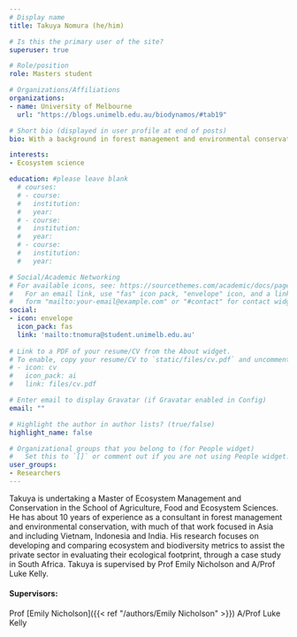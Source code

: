 ```yaml
---
# Display name
title: Takuya Nomura (he/him)

# Is this the primary user of the site?
superuser: true

# Role/position
role: Masters student

# Organizations/Affiliations
organizations:
- name: University of Melbourne 
  url: "https://blogs.unimelb.edu.au/biodynamos/#tab19"

# Short bio (displayed in user profile at end of posts)
bio: With a background in forest management and environmental conservation as a consultant, Takuya is developing and comparing ecosystem and biodiversity metrics to assist the private sector in evaluating their ecological footprint.  

interests:
- Ecosystem science

education: #please leave blank
  # courses:
  # - course:
  #   institution:
  #   year:
  # - course:
  #   institution:
  #   year:
  # - course:
  #   institution:
  #   year:

# Social/Academic Networking
# For available icons, see: https://sourcethemes.com/academic/docs/page-builder/#icons
#   For an email link, use "fas" icon pack, "envelope" icon, and a link in the
#   form "mailto:your-email@example.com" or "#contact" for contact widget.
social:
- icon: envelope
  icon_pack: fas
  link: 'mailto:tnomura@student.unimelb.edu.au'
  
# Link to a PDF of your resume/CV from the About widget.
# To enable, copy your resume/CV to `static/files/cv.pdf` and uncomment the lines below.
# - icon: cv
#   icon_pack: ai
#   link: files/cv.pdf

# Enter email to display Gravatar (if Gravatar enabled in Config)
email: ""

# Highlight the author in author lists? (true/false)
highlight_name: false

# Organizational groups that you belong to (for People widget)
#   Set this to `[]` or comment out if you are not using People widget.
user_groups:
- Researchers
---
```


Takuya is undertaking a Master of Ecosystem Management and Conservation in the School of Agriculture, Food and Ecosystem Sciences. He has about 10 years of experience as a consultant in forest management and environmental conservation, with much of that work focused in Asia and including Vietnam, Indonesia and India. His research focuses on developing and comparing ecosystem and biodiversity metrics to assist the private sector in evaluating their ecological footprint, through a case study in South Africa. Takuya is supervised by Prof Emily Nicholson and A/Prof Luke Kelly.


#### Supervisors:
Prof [Emily Nicholson]({{< ref "/authors/Emily Nicholson" >}})
A/Prof Luke Kelly  
